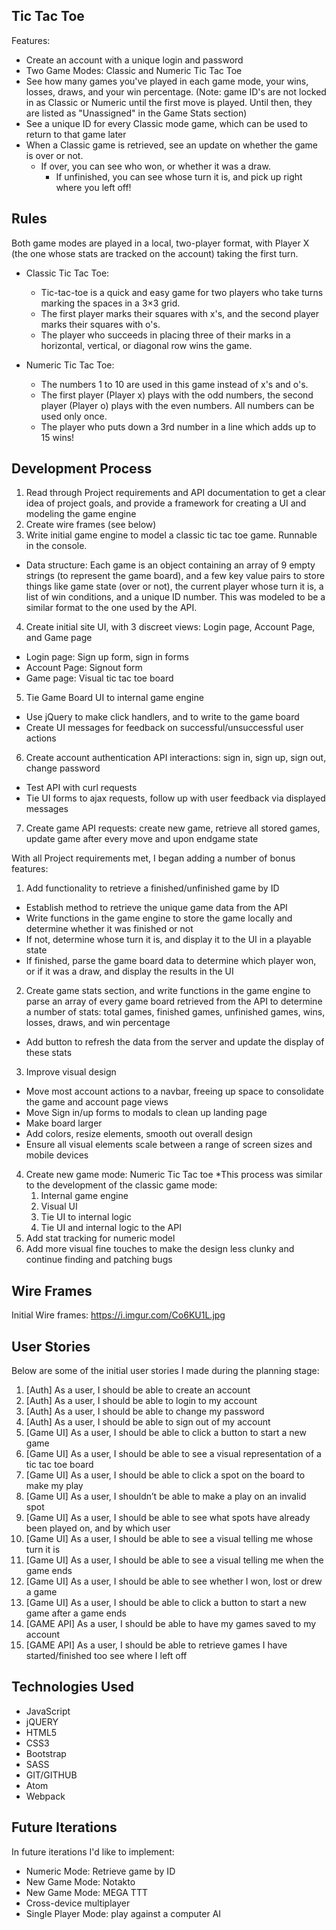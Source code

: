 ## Tic Tac Toe

Features:
  - Create an account with a unique login and password
  - Two Game Modes: Classic and Numeric Tic Tac Toe
  - See how many games you've played in each game mode, your wins, losses, draws, and your win percentage. (Note: game ID's are not locked in as Classic or Numeric until the first move is played. Until then, they are listed as "Unassigned" in the Game Stats section)
  - See a unique ID for every Classic mode game, which can be used to return to that game later
  - When a Classic game is retrieved, see  an update on whether the game is over or not.
    - If over, you can see who won, or whether it was a draw.
      - If unfinished, you can see whose turn it is, and pick up right where you left off!

## Rules

Both game modes are played in a local, two-player format, with Player X (the one whose stats are tracked on the account) taking the first turn.

* Classic Tic Tac Toe:
  - Tic-tac-toe is a quick and easy game for two players who take turns marking the spaces in a 3×3 grid.
  - The first player marks their squares with x's, and the second player marks their squares with o's.
  - The player who succeeds in placing three of their marks in a
    horizontal, vertical, or diagonal row wins the game.

* Numeric Tic Tac Toe:
  - The numbers 1 to 10 are used in this game instead of x's and o's.
  - The first player (Player x) plays with the odd numbers, the second player (Player o) plays with the even numbers. All numbers can be used only once.
  - The player who puts down a 3rd number in a line which adds up to 15 wins!



## Development Process

1. Read through Project requirements and API documentation to get a clear idea of project goals, and provide a framework for creating a UI and modeling the game engine
2. Create wire frames (see below)
3. Write initial game engine to model a classic tic tac toe game. Runnable in the console.
  * Data structure: Each game is an object containing an array of 9 empty strings (to represent the game board), and a few key value pairs to store things like game state (over or not), the current player whose turn it is, a list of win conditions, and a unique ID number. This was modeled to be a similar format to the one used by the API.
4. Create initial site UI, with 3 discreet views: Login page, Account Page, and Game page
  * Login page: Sign up form, sign in forms
  * Account Page: Signout form
  * Game page: Visual tic tac toe board
5. Tie Game Board UI to internal game engine
  * Use jQuery to make click handlers, and to write to the game board
  * Create UI messages for feedback on successful/unsuccessful user actions
6. Create account authentication API interactions: sign in, sign up, sign out, change password
  * Test API with curl requests
  * Tie UI forms to ajax requests, follow up with user feedback via displayed messages
7. Create game API requests: create new game, retrieve all stored games, update game after every move and upon endgame state

With all Project requirements met, I began adding a number of bonus features:

1. Add functionality to retrieve a finished/unfinished game by ID
  * Establish method to retrieve the unique game data from the API
  * Write functions in the game engine to store the game locally and determine whether it was finished or not
  * If not, determine whose turn it is, and display it to the UI in a playable state
  * If finished, parse the game board data to determine which player won, or if it was a draw, and display the results in the UI
2. Create game stats section, and write functions in the game engine to parse an array of every game board retrieved from the API to determine a number of stats: total games, finished games, unfinished games, wins, losses, draws, and win percentage
  * Add button to refresh the data from the server and update the display of these stats
3. Improve visual design
  * Move most account actions to a navbar, freeing up space to consolidate the game and account page views
  * Move Sign in/up forms to modals to clean up landing page
  * Make board larger
  * Add colors, resize elements, smooth out overall design
  * Ensure all visual elements scale between a range of screen sizes and mobile devices
4. Create new game mode: Numeric Tic Tac toe
  *This process was similar to the development of the classic game mode:
    1. Internal game engine
    2. Visual UI
    3. Tie UI to internal logic
    4. Tie UI and internal logic to the API
5. Add stat tracking for numeric model
6. Add more visual fine touches to make the design less clunky and continue finding and patching bugs



## Wire Frames
Initial Wire frames: https://i.imgur.com/Co6KU1L.jpg

## User Stories
Below are some of the initial user stories I made during the planning stage:
1.  [Auth] As a user, I should be able to create an account
2.	[Auth] As a user, I should be able to login to my account
3.	[Auth] As a user, I should be able to change my password
4.	[Auth] As a user, I should be able to sign out of my account
5.	[Game UI] As a user, I should be able to click a button to start a new game
6.	[Game UI] As a user, I should be able to see a visual representation of a tic tac toe board
7.	[Game UI] As a user, I should be able to click a spot on the board to make my play
8.	[Game UI] As a user, I shouldn’t be able to make a play on an invalid spot
9.	[Game UI] As a user, I should be able to see what spots have already been played on, and by which user
10.	[Game UI] As a user, I should be able to see a visual telling me whose turn it is
11.	[Game UI] As a user, I should be able to see a visual telling me when the game ends
12.	[Game UI] As a user, I should be able to see whether I won, lost or drew a game
13.	[Game UI] As a user, I should be able to click a button to start a new game after a game ends
14.	[GAME API] As a user, I should be able to have my games saved to my account
15.	[GAME API] As a user, I should be able to retrieve games I have started/finished too see where I left off


## Technologies Used
* JavaScript
* jQUERY
* HTML5
* CSS3
* Bootstrap
* SASS
* GIT/GITHUB
* Atom
* Webpack


## Future Iterations

In future iterations I'd like to implement:
 * Numeric Mode: Retrieve game by ID
 * New Game Mode: Notakto
 * New Game Mode: MEGA TTT
 * Cross-device multiplayer
 * Single Player Mode: play against a computer AI
